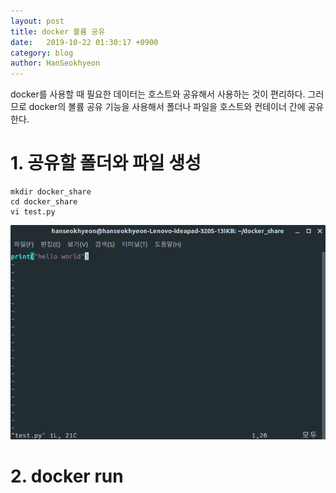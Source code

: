 ```yaml
---
layout: post
title: docker 볼륨 공유
date:   2019-10-22 01:30:17 +0900
category: blog
author: HanSeokhyeon
---
```


docker를 사용할 때 필요한 데이터는 호스트와 공유해서 사용하는 것이 편리하다. 그러므로 docker의 볼륨 공유 기능을 사용해서 폴더나 파일을 호스트와 컨테이너 간에 공유한다.

# 1. 공유할 폴더와 파일 생성

```
mkdir docker_share
cd docker_share
vi test.py
```
![testpy](/assets/images/testpy.png)

# 2. docker run
```

